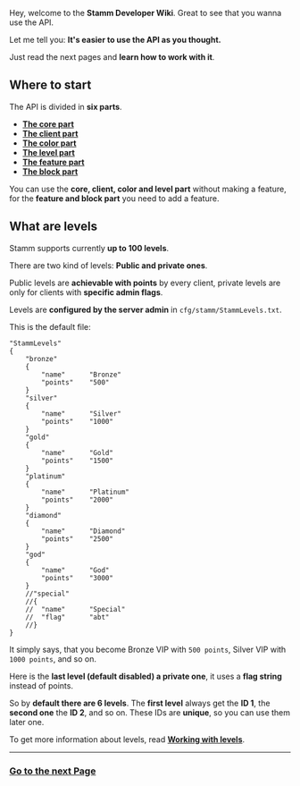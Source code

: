 Hey, welcome to the **Stamm Developer Wiki**. Great to see that you wanna use the API.
 
Let me tell you: **It's easier to use the API as you thought.**

Just read the next pages and **learn how to work with it**.


## Where to start

The API is divided in **six parts**. 

- [**The core part**](Working-with-Stamm)
- [**The client part**](Working-with-clients)
- [**The color part**](Colors-in-Stamm)
- [**The level part**](Working-with-levels)
- [**The feature part**](Scripting-Features)
- [**The block part**](Scripting-Features#what-are-blocks)

You can use the **core, client, color and level part** without making a feature,
for the **feature and block part** you need to add a feature. 


## What are levels

Stamm supports currently **up to 100 levels**.

There are two kind of levels: **Public and private ones**. 

Public levels are **achievable with points** by every client, private levels are only for clients with **specific admin flags**.

Levels are **configured by the server admin** in `cfg/stamm/StammLevels.txt`.

This is the default file:

	"StammLevels"
	{
		"bronze"
		{
			"name"      "Bronze"
			"points"    "500"
		}
		"silver"
		{
			"name"      "Silver"
			"points"    "1000"
		}
		"gold"
		{
			"name"      "Gold"
			"points"    "1500"
		}
		"platinum"
		{
			"name"      "Platinum"
			"points"    "2000"
		}
		"diamond"
		{
			"name"      "Diamond"
			"points"    "2500"
		}
		"god"
		{
			"name"      "God"
			"points"    "3000"
		}
		//"special"
		//{
		//  "name"      "Special"
		//  "flag"      "abt"
		//}
	}

It simply says, that you become Bronze VIP with `500 points`, Silver VIP with `1000 points`, and so on.

Here is the **last level (default disabled) a private one**, it uses a **flag string** instead of points.

So by **default there are 6 levels**. The **first level** always get the **ID 1**, the **second one** the **ID 2**, and so on. These IDs are **unique**, so you can use them later one.

To get more information about levels, read [**Working with levels**](Working-with-levels).


---------
### [Go to the next Page](Working-with-Stamm)